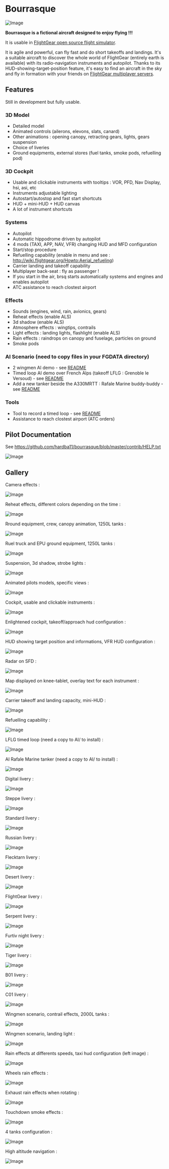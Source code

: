 <!--
markdown README.md > md.html ; cat {hd.inc,md,ft.inc}.html > github.html
-->
# Bourrasque

![Image](http://i.imgur.com/BJtiZIH.png)

**Bourrasque is a fictional aircraft designed to enjoy flying !!!**

It is usable in [FlightGear open source flight simulator](http://www.flightgear.org).

It is agile and powerful, can fly fast and do short takeoffs and landings.
It's a suitable aircraft to discover the whole world of FlightGear (entirely earth is available) with its radio-navigation instruments and autopilot.
Thanks to its HUD-showing-target-position feature, it's easy to find an aircraft in the sky and fly in formation with your friends on [FlightGear multiplayer servers](http://mpmap02.flightgear.org/).

## Features

Still in development but fully usable.

### 3D Model

- Detailed model
- Animated controls (ailerons, elevons, slats, canard)
- Other animations : opening canopy, retracting gears, lights, gears suspension
- Choice of liveries
- Ground equipments, external stores (fuel tanks, smoke pods, refuelling pod)

### 3D Cockpit

- Usable and clickable instruments with tooltips : VOR, PFD, Nav Display, hsi, asi, etc
- Instruments adjustable lighting
- Autostart/autostop and fast start shortcuts
- HUD + mini-HUD + HUD canvas
- A lot of instrument shortcuts

### Systems

- Autopilot
- Automatic hippodrome driven by autopilot
- 4 mods (TAXI, APP, NAV, VFR) changing HUD and MFD configuration
- Start/stop procedure
- Refuelling capability (enable in menu and see : <http://wiki.flightgear.org/Howto:Aerial_refueling>)
- Carrier landing and takeoff capability
- Multiplayer back-seat : fly as passenger !
- If you start in the air, brsq starts automatically systems and engines and enables autopilot
- ATC assistance to reach clostest airport

### Effects

- Sounds (engines, wind, rain, avionics, gears)
- Reheat effects (enable ALS)
- 3d shadow (enable ALS)
- Atmosphere effects : wingtips, contrails
- Light effects : landing lights, flashlight (enable ALS)
- Rain effects : raindrops on canopy and fuselage, particles on ground
- Smoke pods

### AI Scenario (need to copy files in your FGDATA directory)

- 2 wingmen AI demo - see [README](https://github.com/hardba11/bourrasque/blob/master/ai/README-wingmen.txt)
- Timed loop AI demo over French Alps (takeoff LFLG : Grenoble le Versoud) - see [README](https://github.com/hardba11/bourrasque/blob/master/ai/README-timed-loop.txt)
- Add a new tanker beside the A330MRTT : Rafale Marine buddy-buddy - see [README](https://github.com/hardba11/bourrasque/blob/master/ai/README-tanker-rafale-marine.txt)

### Tools

- Tool to record a timed loop - see [README](https://github.com/hardba11/bourrasque/blob/master/tools/trace-loop/README.txt)
- Assistance to reach clostest airport (ATC orders)

## Pilot Documentation

See <https://github.com/hardba11/bourrasque/blob/master/contrib/HELP.txt>

![Image](http://i.imgur.com/Texfhr3.gif)

## Gallery

Camera effects :

![Image](http://i.imgur.com/6kszT3e.gif)

Reheat effects, different colors depending on the time :

![Image](http://i.imgur.com/4IjCBz8.png)

Rround equipment, crew, canopy animation, 1250L tanks :

![Image](http://i.imgur.com/GcW1Q70.png)

Ruel truck and EPU ground equipment, 1250L tanks :

![Image](http://i.imgur.com/KHg7CUz.png)

Suspension, 3d shadow, strobe lights :

![Image](http://i.imgur.com/38X5OPu.png)

Animated pilots models, specific views :

![Image](http://i.imgur.com/i0gDhpN.png)

Cockpit, usable and clickable instruments :

![Image](http://i.imgur.com/vxeYFrq.png)

Enlightened cockpit, takeoff/approach hud configuration :

![Image](http://i.imgur.com/Uc8TrPp.png)

HUD showing target position and informations, VFR HUD configuration :

![Image](http://i.imgur.com/fnMhXxE.png)

Radar on SFD :

![Image](http://i.imgur.com/ifILq7h.png)

Map displayed on knee-tablet, overlay text for each instrument :

![Image](http://i.imgur.com/wyg5tS6.png)

Carrier takeoff and landing capacity, mini-HUD :

![Image](http://i.imgur.com/RbwwA3M.png)

Refuelling capability :

![Image](http://i.imgur.com/VrMoNWV.png)

LFLG timed loop (need a copy to AI/ to install) :

![Image](http://i.imgur.com/hd3LKso.png)

AI Rafale Marine tanker (need a copy to AI/ to install) :

![Image](http://i.imgur.com/dRmWRNU.png)

Digital livery :

![Image](http://i.imgur.com/eLH2UKu.png)

Steppe livery :

![Image](http://i.imgur.com/WBxkgGY.png)

Standard livery :

![Image](http://i.imgur.com/eJdURzL.png)

Russian livery :

![Image](http://i.imgur.com/q173hjc.png)

Flecktarn livery :

![Image](http://i.imgur.com/Eq5waUG.png)

Desert livery :

![Image](http://i.imgur.com/UkyhrAb.png)

FlightGear livery :

![Image](http://i.imgur.com/n13LXzK.png)

Serpent livery :

![Image](http://i.imgur.com/oeYSXVO.png)

Furtiv night livery :

![Image](http://i.imgur.com/7eQNui0.png)

Tiger livery :

![Image](http://i.imgur.com/aPbeYro.png)

B01 livery :

![Image](http://i.imgur.com/rDbDqhg.png)

C01 livery :

![Image](http://i.imgur.com/zO8a4Ht.png)

Wingmen scenario, contrail effects, 2000L tanks :

![Image](http://i.imgur.com/SP9jPdX.png)

Wingmen scenario, landing light :

![Image](http://i.imgur.com/01Glvac.png)

Rain effects at differents speeds, taxi hud configuration (left image) :

![Image](http://i.imgur.com/x6LSRkX.png)

Wheels rain effects :

![Image](http://i.imgur.com/5M5ORu5.png)

Exhaust rain effects when rotating :

![Image](http://i.imgur.com/btLqZXL.png)

Touchdown smoke effects :

![Image](http://i.imgur.com/rwAqjdz.png)

4 tanks configuration :

![Image](http://i.imgur.com/BVkJ6aO.png)

High altitude navigation :

![Image](http://i.imgur.com/oxHM3aQ.png)
